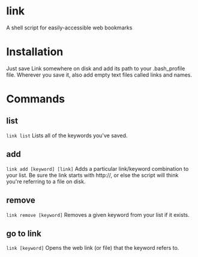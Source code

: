 # link
A shell script for easily-accessible web bookmarks

# Installation

Just save Link somewhere on disk and add its path to your .bash_profile file. Wherever you save it, also add empty text files called links and names.

# Commands

## list
```link list```
Lists all of the keywords you've saved.

## add
```link add [keyword] [link]```
Adds a particular link/keyword combination to your list. Be sure the link starts with http://, or else the script will think you're referring to a file on disk.

## remove
```link remove [keyword]```
Removes a given keyword from your list if it exists.

## go to link
```link [keyword]```
Opens the web link (or file) that the keyword refers to.
